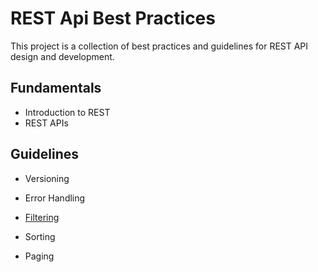 # REST Api Best Practices

This project is a collection of best practices and guidelines for REST API design and development.


## Fundamentals

- Introduction to REST
- REST APIs


## Guidelines

- Versioning
- Error Handling

- [Filtering](https://github.com/sfvicente/RESTAPIBestPractices/blob/master/Docs/Filtering.md)

- Sorting
- Paging

